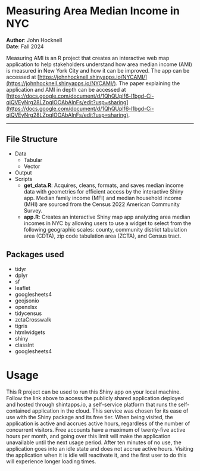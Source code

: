 # **Measuring Area Median Income in NYC**

**Author**: John Hocknell  
**Date**: Fall 2024

Measuring AMI is an R project that creates an interactive web map application to
help stakeholders understand how area median income (AMI) is measured in New 
York City and how it can be improved. The app can be accessed at
[https://johnhocknell.shinyapps.io/NYCAMI/](https://johnhocknell.shinyapps.io/NYCAMI/).
The paper explaining the application and AMI in depth can be accessed at
[https://docs.google.com/document/d/1QhQUplf6-l1bgd-Ci-qiQVEyNrg28LZpqIOOAbAInFs/edit?usp=sharing](https://docs.google.com/document/d/1QhQUplf6-l1bgd-Ci-qiQVEyNrg28LZpqIOOAbAInFs/edit?usp=sharing).

---

## File Structure
* Data
  * Tabular
  * Vector
* Output
* Scripts
  * **get_data.R**: Acquires, cleans, formats, and saves median income data 
  with geometries for efficient access by the interactive Shiny app. Median 
  family income (MFI) and median household income (MHI) are sourced from the
  Census 2022 American Community Survey.
  * **app.R**: Creates an interactive Shiny map app analyzing area median 
  incomes in NYC by allowing users to use a widget to select from the following 
  geographic scales: county, community district tabulation area (CDTA), zip code
  tabulation area (ZCTA), and Census tract.
  
## Packages used
* tidyr
* dplyr
* sf
* leaflet
* googlesheets4
* geojsonio
* openxlsx
* tidycensus
* zctaCrosswalk
* tigris
* htmlwidgets
* shiny
* classInt
* googlesheets4

# Usage
This R project can be used to run this Shiny app on your local machine. Follow
the link above to access the publicly shared application deployed and hosted 
through shintapps.io, a self-service platform that runs the self-contained 
application in the cloud. This service was chosen for its ease of use with the 
Shiny package and its free tier. When being visited, the application is active 
and accrues active hours, regardless of the number of concurrent visitors. Free 
accounts have a maximum of twenty-five active hours per month, and going over 
this limit will make the application unavailable until the next usage period. 
After ten minutes of no use, the application goes into an idle state and does 
not accrue active hours. Visiting the application when it is idle will 
reactivate it, and the first user to do this will experience longer loading 
times.
